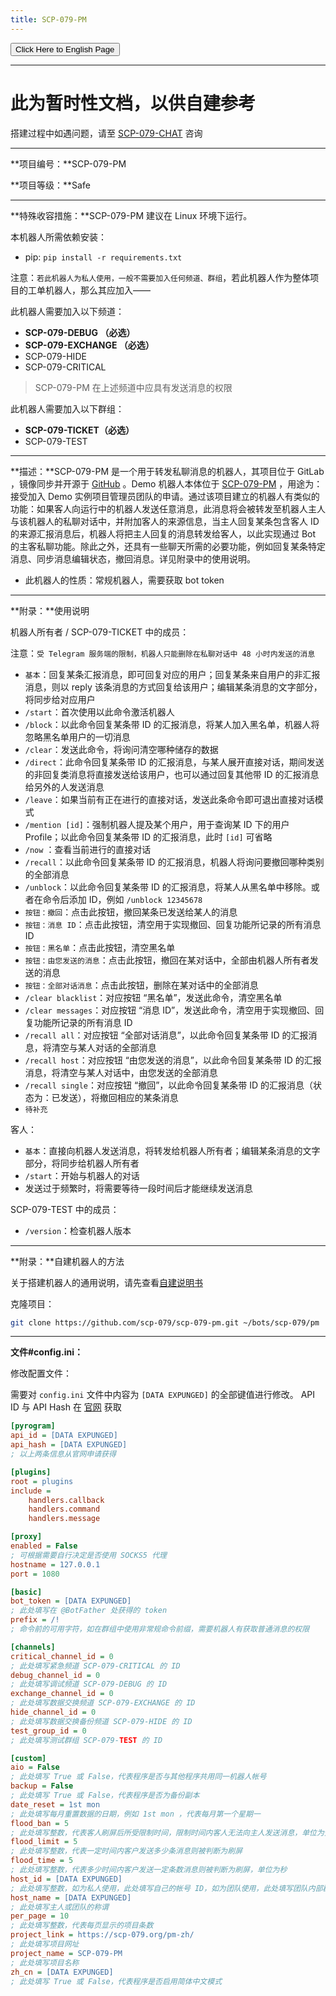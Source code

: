 ```yaml
---
title: SCP-079-PM
---
```


<link rel="stylesheet" href="/css/chinese.css">
<button onmouseover="PlaySound('totop1')" onmouseout="StopSound('totop1')" onclick="window.location.href = '/pm/';" class="en">Click Here to English Page</button>

---

# 此为暂时性文档，以供自建参考

搭建过程中如遇问题，请至 [SCP-079-CHAT](https://t.me/SCP_079_CHAT) 咨询

---

**项目编号：**SCP-079-PM

**项目等级：**Safe

---

**特殊收容措施：**SCP-079-PM 建议在 Linux 环境下运行。

本机器人所需依赖安装：

- pip: `pip install -r requirements.txt`

注意：`若此机器人为私人使用，一般不需要加入任何频道、群组`，若此机器人作为整体项目的工单机器人，那么其应加入——

此机器人需要加入以下频道：

- **SCP-079-DEBUG （必选）**
- **SCP-079-EXCHANGE （必选）**
- SCP-079-HIDE
- SCP-079-CRITICAL

> SCP-079-PM 在上述频道中应具有发送消息的权限

此机器人需要加入以下群组：

- **SCP-079-TICKET（必选）**
- SCP-079-TEST

---

**描述：**SCP-079-PM 是一个用于转发私聊消息的机器人，其项目位于 GitLab ，镜像同步并开源于 [GitHub](https://github.com/scp-079/scp-079-pm) 。Demo 机器人本体位于 <a href="https://t.me/SCP_079_PM_BOT" class="079" target="_blank">SCP-079-PM</a> ，用途为：接受加入 Demo 实例项目管理员团队的申请。通过该项目建立的机器人有类似的功能：如果客人向运行中的机器人发送任意消息，此消息将会被转发至机器人主人与该机器人的私聊对话中，并附加客人的来源信息，当主人回复某条包含客人 ID 的来源汇报消息后，机器人将把主人回复的消息转发给客人，以此实现通过 Bot 的主客私聊功能。除此之外，还具有一些聊天所需的必要功能，例如回复某条特定消息、同步消息编辑状态，撤回消息。详见附录中的使用说明。

- 此机器人的性质：常规机器人，需要获取 bot token

---

**附录：**使用说明

机器人所有者 / SCP-079-TICKET 中的成员：

注意：`受 Telegram 服务端的限制，机器人只能删除在私聊对话中 48 小时内发送的消息`

- `基本`：回复某条汇报消息，即可回复对应的用户；回复某条来自用户的非汇报消息，则以 reply 该条消息的方式回复给该用户；编辑某条消息的文字部分，将同步给对应用户
- `/start`：首次使用以此命令激活机器人
- `/block`：以此命令回复某条带 ID 的汇报消息，将某人加入黑名单，机器人将忽略黑名单用户的一切消息
- `/clear`：发送此命令，将询问清空哪种储存的数据
- `/direct`：此命令回复某条带 ID 的汇报消息，与某人展开直接对话，期间发送的非回复类消息将直接发送给该用户，也可以通过回复其他带 ID 的汇报消息给另外的人发送消息
- `/leave`：如果当前有正在进行的直接对话，发送此条命令即可退出直接对话模式
- `/mention [id]`：强制机器人提及某个用户，用于查询某 ID 下的用户 Profile；以此命令回复某条带 ID 的汇报消息，此时 `[id]` 可省略
- `/now` ：查看当前进行的直接对话
- `/recall`：以此命令回复某条带 ID 的汇报消息，机器人将询问要撤回哪种类别的全部消息
- `/unblock`：以此命令回复某条带 ID 的汇报消息，将某人从黑名单中移除。或者在命令后添加 ID，例如 `/unblock 12345678`
- `按钮：撤回`：点击此按钮，撤回某条已发送给某人的消息
- `按钮：消息 ID`：点击此按钮，清空用于实现撤回、回复功能所记录的所有消息 ID
- `按钮：黑名单`：点击此按钮，清空黑名单
- `按钮：由您发送的消息`：点击此按钮，撤回在某对话中，全部由机器人所有者发送的消息
- `按钮：全部对话消息`：点击此按钮，删除在某对话中的全部消息
- `/clear blacklist`：对应按钮 “黑名单”，发送此命令，清空黑名单
- `/clear messages`：对应按钮 “消息 ID”，发送此命令，清空用于实现撤回、回复功能所记录的所有消息 ID
- `/recall all`：对应按钮 “全部对话消息”，以此命令回复某条带 ID 的汇报消息，将清空与某人对话的全部消息
- `/recall host`：对应按钮 “由您发送的消息”，以此命令回复某条带 ID 的汇报消息，将清空与某人对话中，由您发送的全部消息
- `/recall single`：对应按钮 “撤回”，以此命令回复某条带 ID 的汇报消息（状态为：已发送），将撤回相应的某条消息
- `待补充`

客人：

- `基本`：直接向机器人发送消息，将转发给机器人所有者；编辑某条消息的文字部分，将同步给机器人所有者
- `/start`：开始与机器人的对话
- 发送过于频繁时，将需要等待一段时间后才能继续发送消息

SCP-079-TEST 中的成员：

- `/version`：检查机器人版本

---

**附录：**自建机器人的方法

关于搭建机器人的通用说明，请先查看<a href="/how-zh/" target="_blank">自建说明书</a>

克隆项目：

```bash
git clone https://github.com/scp-079/scp-079-pm.git ~/bots/scp-079/pm
```

---

**文件#config.ini：**

修改配置文件：

需要对 `config.ini` 文件中内容为 `[DATA EXPUNGED]` 的全部键值进行修改。 API ID 与 API Hash 在 <a href="https://my.telegram.org" target="_blank">官网</a> 获取

```ini
[pyrogram]
api_id = [DATA EXPUNGED] 
api_hash = [DATA EXPUNGED]
; 以上两条信息从官网申请获得

[plugins]
root = plugins
include =
    handlers.callback
    handlers.command
    handlers.message

[proxy]
enabled = False
; 可根据需要自行决定是否使用 SOCKS5 代理
hostname = 127.0.0.1
port = 1080

[basic]
bot_token = [DATA EXPUNGED]
; 此处填写在 @BotFather 处获得的 token
prefix = /!
; 命令前的可用字符，如在群组中使用非常规命令前缀，需要机器人有获取普通消息的权限

[channels]
critical_channel_id = 0
; 此处填写紧急频道 SCP-079-CRITICAL 的 ID
debug_channel_id = 0
; 此处填写调试频道 SCP-079-DEBUG 的 ID
exchange_channel_id = 0
; 此处填写数据交换频道 SCP-079-EXCHANGE 的 ID
hide_channel_id = 0
; 此处填写数据交换备份频道 SCP-079-HIDE 的 ID
test_group_id = 0
; 此处填写测试群组 SCP-079-TEST 的 ID

[custom]
aio = False
; 此处填写 True 或 False，代表程序是否与其他程序共用同一机器人帐号
backup = False
; 此处填写 True 或 False，代表程序是否为备份副本
date_reset = 1st mon
; 此处填写每月重置数据的日期，例如 1st mon ，代表每月第一个星期一
flood_ban = 5
; 此处填写整数，代表客人刷屏后所受限制时间，限制时间内客人无法向主人发送消息，单位为分钟
flood_limit = 5
; 此处填写整数，代表一定时间内客户发送多少条消息则被判断为刷屏
flood_time = 5
; 此处填写整数，代表多少时间内客户发送一定条数消息则被判断为刷屏，单位为秒
host_id = [DATA EXPUNGED]
; 此处填写整数，如为私人使用，此处填写自己的帐号 ID，如为团队使用，此处填写团队内部群组的 ID
host_name = [DATA EXPUNGED]
; 此处填写主人或团队的称谓
per_page = 10
; 此处填写整数，代表每页显示的项目条数
project_link = https://scp-079.org/pm-zh/
; 此处填写项目网址
project_name = SCP-079-PM
; 此处填写项目名称
zh_cn = [DATA EXPUNGED]
; 此处填写 True 或 False，代表程序是否启用简体中文模式
```

<audio src="/audio/door/dooropenpage.ogg" autoplay></audio>
<audio id="dooropen079" src="/audio/door/dooropen079.ogg"/>
